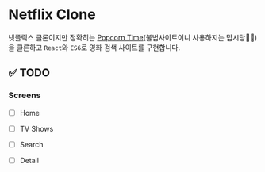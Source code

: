 # Netflix Clone

넷플릭스 클론이지만 정확히는 [Popcorn Time](https://getpopcorntime.is/)(불법사이트이니 사용하지는 맙시당🙅‍♀️)을 클론하고 `React`와 `ES6`로 영화 검색 사이트를 구현합니다. 

## ✅ TODO

### Screens

- [ ] Home
- [ ] TV Shows
- [ ] Search
- [ ] Detail

